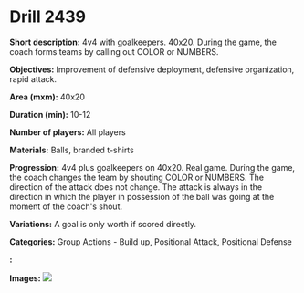 # Drill 2439

**Short description:**
4v4 with goalkeepers. 40x20. During the game, the coach forms teams by calling out COLOR or NUMBERS.

**Objectives:**
Improvement of defensive deployment, defensive organization, rapid attack.

**Area (mxm):**
40x20

**Duration (min):**
10-12

**Number of players:**
All players

**Materials:**
Balls, branded t-shirts

**Progression:**
4v4 plus goalkeepers on 40x20. Real game. During the game, the coach changes the team by shouting COLOR or NUMBERS. The direction of the attack does not change. The attack is always in the direction in which the player in possession of the ball was going at the moment of the coach's shout.

**Variations:**
A goal is only worth if scored directly.

**Categories:**
Group Actions - Build up, Positional Attack, Positional Defense

**:**


**Images:**
![](https://www.coachingfutsal.com/\images\ba4e12a5-5731-420f-8fdc-ec8236bf2893_303.png)

